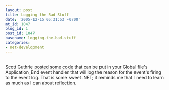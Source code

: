 ```yaml
---
layout: post
title: Logging the Bad Stuff
date: '2005-12-15 05:31:53 -0700'
mt_id: 1047
blog_id: 1
post_id: 1047
basename: logging-the-bad-stuff
categories:
- net-development
---
```

<br />Scott Guthrie <a href="http://weblogs.asp.net/scottgu/archive/2005/12/14/433194.aspx">posted some code</a> that can be put in your Global file's Application_End event handler that will log the reason for the event's firing to the event log. That is some sweet .NET; it reminds me that I need to learn as much as I can about reflection.<br /><br /><br />
